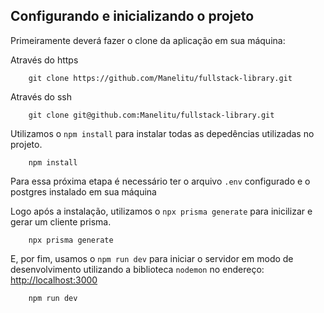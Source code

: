 ## Configurando e inicializando o projeto

Primeiramente deverá fazer o clone da aplicação em sua máquina:

Através do https
```
    git clone https://github.com/Manelitu/fullstack-library.git
```

Através do ssh
```
    git clone git@github.com:Manelitu/fullstack-library.git
```

Utilizamos o `npm install` para instalar todas as depedências utilizadas no projeto.

```
    npm install 
```
Para essa próxima etapa é necessário ter o arquivo `.env` configurado e o postgres instalado em sua máquina

Logo após a instalação, utilizamos o `npx prisma generate` para inicilizar e gerar um cliente prisma. 
```
    npx prisma generate
```

E, por fim, usamos o `npm run dev` para iniciar o servidor em modo de desenvolvimento utilizando a biblioteca `nodemon` no endereço: [http://localhost:3000](http://localhost:3000)
```
    npm run dev
```

